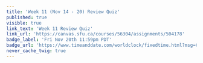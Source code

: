 ```yaml
---
title: 'Week 11 (Nov 14 - 20) Review Quiz'
published: true
visible: true
link_text: 'Week 11 Review Quiz'
link_url: 'https://canvas.sfu.ca/courses/56304/assignments/504178'
badge_label: 'Fri Nov 20th 11:59pm PDT'
badge_url: 'https://www.timeanddate.com/worldclock/fixedtime.html?msg=CMPT-363+Week+11+Review+Quiz+Due+Date&iso=20201120T235900'
never_cache_twig: true
---
```

